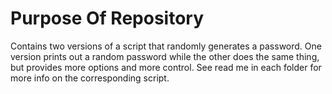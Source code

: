 # Purpose Of Repository
Contains two versions of a script that randomly generates a password. One version prints out a random password while the other does the same thing, but provides more options and more control. See read me in each folder for more info on the corresponding script.
